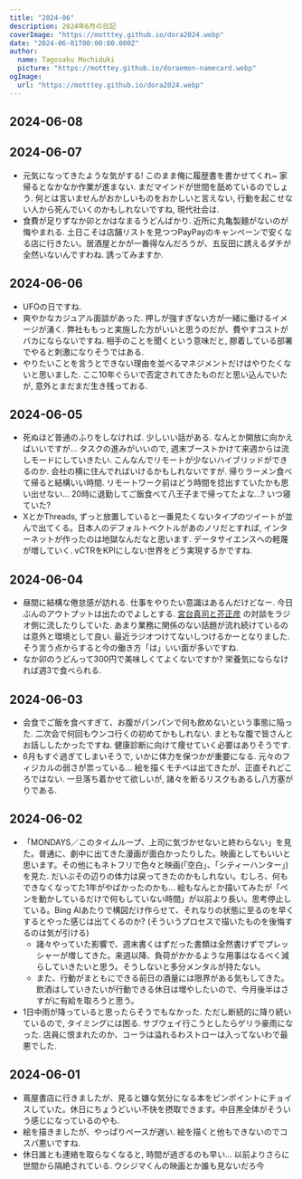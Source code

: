 ```yaml
---
title: "2024-06"
description: 2024年6月の日記
coverImage: "https://motttey.github.io/dora2024.webp"
date: "2024-06-01T00:00:00.000Z"
author:
  name: Tagosaku Mochiduki
  picture: "https://motttey.github.io/doraemon-namecard.webp"
ogImage:
  url: "https://motttey.github.io/dora2024.webp"
---
```


## 2024-06-08

## 2024-06-07
- 元気になってきたような気がする! このまま俺に履歴書を書かせてくれ~ 家帰るとなかなか作業が進まない. まだマインドが世間を舐めているのでしょう. 何とは言いませんがおかしいものをおかしいと言えない, 行動を起こせない人から死んでいくのかもしれないですね, 現代社会は. 
- 食費が足りずなか卯とかはなまるうどんばかり. 近所に丸亀製麺がないのが悔やまれる. 土日こそは店舗リストを見つつPayPayのキャンペーンで安くなる店に行きたい。居酒屋とかが一番得なんだろうが、五反田に誘えるダチが全然いないんですわね. 誘ってみますか. 

## 2024-06-06
- UFOの日ですね. 
- 爽やかなカジュアル面談があった. 押しが強すぎない方が一緒に働けるイメージが湧く. 弊社ももっと実施した方がいいと思うのだが、費やすコストがバカにならないですね. 相手のことを聞くという意味だと, 膠着している部署でやると刺激になりそうではある. 
- やりたいことを言うとできない理由を並べるマネジメントだけはやりたくないと思いました. ここ10年ぐらいで否定されてきたものだと思い込んでいたが, 意外とまだまだ生き残っておる. 

## 2024-06-05
- 死ぬほど普通のふりをしなければ. 少しいい話がある. なんとか開放に向かえばいいですが... タスクの進みがいいので, 週末ブーストかけて来週からは流しモードにしていきたい. こんなんでリモートが少ないハイブリッドができるのか. 会社の横に住んでればいけるかもしれないですが. 帰りラーメン食べて帰ると結構いい時間. リモートワーク前はどう時間を捻出すていたかも思い出せない... 20時に退勤してご飯食べて八王子まで帰ってたよな...? いつ寝ていた?
- XとかThreads, ずっと放置していると一番見たくないタイプのツイートが並んで出てくる。日本人のデフォルトベクトルがあのノリだとすれば, インターネットが作ったのは地獄なんだなと思います. データサイエンスへの軽蔑が増していく. vCTRをKPIにしない世界をどう実現するかですね. 

## 2024-06-04
- 昼間に結構な倦怠感が訪れる. 仕事をやりたい意識はあるんだけどなー. 今日ぶんのアウトプットは出たのでよしとする. [宮台真司と芥正彦](https://www.youtube.com/watch?v=N4KngmBVPK8) の対談をラジオ側に流したりしていた. あまり業務に関係のない話題が流れ続けているのは意外と環境として良い. 最近ラジオつけてないしつけるかーとなりました. そう言う点からすると今の働き方「は」いい面が多いですね. 
- なか卯のうどんって300円で美味しくてよくないですか? 栄養気にならなければ週3で食べられる. 

## 2024-06-03
- 会食でご飯を食べすぎて、お腹がパンパンで何も飲めないという事態に陥った. 二次会で何回もウンコ行くの初めてかもしれない. まともな腹で皆さんとお話ししたかったですね. 健康診断に向けて痩せていく必要はありそうです. 
- 6月もすぐ過ぎてしまいそうで, いかに体力を保つかが重要になる. 元々のフィジカルの弱さが祟っている... 絵を描くモチベは出てきたが、正直それどころではない. 一旦落ち着かせて欲しいが, 諸々を断るリスクもあるし八方塞がりである. 

## 2024-06-02
- 「MONDAYS／このタイムループ、上司に気づかせないと終わらない」を見た。普通に、劇中に出てきた漫画が面白かったりした。映画としてもいいと思います。その他にもネトフリで色々と映画(「空白」、「シティーハンター」)を見た. だいぶその辺りの体力は戻ってきたのかもしれない。むしろ、何もできなくなってた1年がやばかったのかも... 絵もなんとか描いてみたが「ペンを動かしているだけで何もしていない時間」が以前より長い。思考停止している。Bing AIあたりで構図だけ作らせて、それなりの状態に至るのを早くするとやった感じは出てくるのか? (そういうプロセスで描いたものを後悔するのは気が引ける) 
  - 諸々やっていた影響で、週末書くはずだった書類は全然書けずでプレッシャーが増してきた。来週以降、負荷がかかるような用事はなるべく減らしていきたいと思う。そうしないと多分メンタルが持たない。
  - また、行動がまともにできる前日の酒量には限界がある気もしてきた。飲酒はしていきたいが行動できる休日は増やしたいので、今月後半はさすがに有給を取ろうと思う。
- 1日中雨が降っていると思ったらそうでもなかった. ただし断続的に降り続いているので, タイミングには困る. サブウェイ行こうとしたらゲリラ豪雨になった. 店員に恨まれたのか、コーラは溢れるわストローは入ってないわで最悪でした. 

## 2024-06-01
- 蔦屋書店に行きましたが、見ると嫌な気分になる本をピンポイントにチョイスしていた。休日にちょうどいい不快を摂取できます。中目黒全体がそういう感じになっているのやも. 
- 絵を描きましたが、やっぱりペースが遅い. 絵を描くと他もできないのでコスパ悪いですね. 
- 休日誰とも連絡を取らなくなると, 時間が過ぎるのも早い... 以前よりさらに世間から隔絶されている. ウシジマくんの映画とか誰も見ないだろ今
